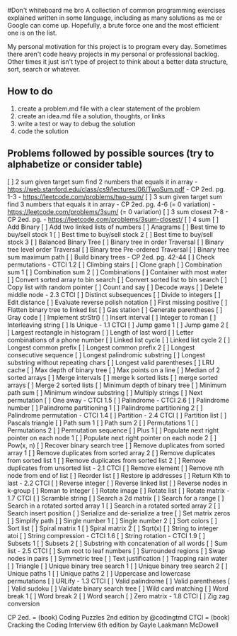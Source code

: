 #Don't whiteboard me bro
A collection of common programming exercises explained written in some language, including as many solutions as me or Google can come up. Hopefully, a brute force one and the most efficient one is on the list.

My personal motivation for this project is to program every day. Sometimes there aren't code heavy projects in my personal or professional backlog. Other times it just isn't type of project to think about a better data structure, sort, search or whatever.

## How to do
  1. create a problem.md file with a clear statement of the problem
  2. create an idea.md file a solution, thoughts, or links
  3. write a test or way to debug the solution
  4. code the solution

## Problems followed by possible sources (try to alphabetize or consider table)
  [ ] 2 sum given target sum find 2 numbers that equals it in array
    - https://web.stanford.edu/class/cs9/lectures/06/TwoSum.pdf
    - CP 2ed. pg. 1-3
    - https://leetcode.com/problems/two-sum/
  [ ] 3 sum given target sum find 3 numbers that equals it in array
    - CP 2ed. pg. 4-6 (= 0 variation)
    - https://leetcode.com/problems/3sum/ (= 0 variation)
  [ ] 3 sum closest 7-8
    - CP 2ed. pg.
    - https://leetcode.com/problems/3sum-closest/
  [ ] 4 sum
  [ ] Add Binary
  [ ] Add two linked lists of numbers
  [ ] Anagrams
  [ ] Best time to buy/sell stock 1
  [ ] Best time to buy/sell stock 2
  [ ] Best time to buy/sell stock 3
  [ ] Balanced Binary Tree
  [ ] Binary tree in order Traversal
  [ ] Binary tree level order Traversal
  [ ] Binary tree Pre-ordered Traversal
  [ ] Binary tree sum maximum path
  [ ] Build binary trees
    - CP 2ed. pg. 42-44
  [ ] Check permutations
    - CTCI 1.2
  [ ] Climbing stairs
  [ ] Clone graph
  [ ] Combination sum 1
  [ ] Combination sum 2
  [ ] Combinations
  [ ] Container with most water
  [ ] Convert sorted array to bin search
  [ ] Convert sorted list to bin search
  [ ] Copy list with random pointer
  [ ] Count and say
  [ ] Decode ways
  [ ] Delete middle node
    - 2.3 CTCI
  [ ] Distinct subsequences
  [ ] Divide to integers
  [ ] Edit distance
  [ ] Evaluate reverse polish notation
  [ ] First missing positive
  [ ] Flatten binary tree to linked list
  [ ] Gas station
  [ ] Generate parentheses
  [ ] Gray code
  [ ] Implement strStr()
  [ ] Insert interval
  [ ] Integer to roman
  [ ] Interleaving string
  [ ] Is Unique
    - 1.1 CTCI
  [ ] Jump game 1
  [ ] Jump game 2
  [ ] Largest rectangle in histogram
  [ ] Length of last word
  [ ] Letter combinations of a phone number
  [ ] Linked list cycle
  [ ] Linked list cycle 2
  [ ] Longest common prefix
  [ ] Longest common prefix 2
  [ ] Longest consecutive sequence
  [ ] Longest palindromic substring
  [ ] Longest substring without repeating chars
  [ ] Longest valid parentheses
  [ ] LRU cache
  [ ] Max depth of binary tree
  [ ] Max points on a line
  [ ] Median of 2 sorted arrays
  [ ] Merge intervals
  [ ] merge k sorted lists
  [ ] merge sorted arrays
  [ ] Merge 2 sorted lists
  [ ] Minimum depth of binary tree
  [ ] Minimum path sum
  [ ] Minimum window substring
  [ ] Multiply strings
  [ ] Next permutation
  [ ] One away
    - CTCI 1.5
  [ ] Palindrome
    - CTCI 2.6
  [ ] Palindrome number
  [ ] Palindrome partitioning 1
  [ ] Palindrome partitioning 2
  [ ] Palindrome permutation
    - CTCI 1.4
  [ ] Partition
    - 2.4 CTCI
  [ ] Partition list
  [ ] Pascals triangle
  [ ] Path sum 1
  [ ] Path sum 2
  [ ] Permutations 1
  [ ] Permutations 2
  [ ] Permutation sequence
  [ ] Plus 1
  [ ] Populate next right pointer on each node 1
  [ ] Populate next right pointer on each node 2
  [ ] Pow(x, n)
  [ ] Recover binary search tree
  [ ] Remove duplicates from sorted array 1
  [ ] Remove duplicates from sorted array 2
  [ ] Remove duplicates from sorted list 1
  [ ] Remove duplicates from sorted list 2
  [ ] Remove duplicates from unsorted list
    - 2.1 CTCI
  [ ] Remove element
  [ ] Remove nth node from end of list
  [ ] Reorder list
  [ ] Restore ip addresses
  [ ] Return Kth to last
    - 2.2 CTCI
  [ ] Reverse integer
  [ ] Reverse linked list
  [ ] Reverse nodes in k-group
  [ ] Roman to integer
  [ ] Rotate image
  [ ] Rotate list
  [ ] Rotate matrix
    - 1.7 CTCI
  [ ] Scramble string
  [ ] Search a 2d matrix
  [ ] Search for a range
  [ ] Search in a rotated sorted array 1
  [ ] Search in a rotated sorted array 2
  [ ] Search insert position
  [ ] Serialize and de-serialize a tree
  [ ] Set matrix zeros
  [ ] Simplify path
  [ ] Single number 1
  [ ] Single number 2
  [ ] Sort colors
  [ ] Sort list
  [ ] Spiral matrix 1
  [ ] Spiral matrix 2
  [ ] Sqrt(x)
  [ ] String to integer atoi
  [ ] String compression
    - CTCI 1.6
  [ ] String rotation
    - CTCI 1.9
  [ ] Subsets 1
  [ ] Subsets 2
  [ ] Substring with concatenation of all words
  [ ] Sum list
    - 2.5 CTCI
  [ ] Sum root to leaf numbers
  [ ] Surrounded regions
  [ ] Swap nodes in pairs
  [ ] Symmetric tree
  [ ] Text justification
  [ ] Trapping rain water
  [ ] Triangle
  [ ] Unique binary tree search 1
  [ ] Unique binary tree search 2
  [ ] Unique paths 1
  [ ] Unique paths 2
  [ ] Uppercase and lowercase permutations
  [ ] URLify
    - 1.3 CTCI
  [ ] Valid palindrome
  [ ] Valid parentheses
  [ ] Valid sudoku
  [ ] Validate binary search tree
  [ ] Wild card matching
  [ ] Word break 1
  [ ] Word break 2
  [ ] Word search
  [ ] Zero matrix
    - 1.8 CTCI
  [ ] Zig zag conversion

CP 2ed. = (book) Coding Puzzles 2nd edition by @codingtmd
CTCI = (book) Cracking the Coding Interview 6th edition by Gayle Laakmann McDowell
